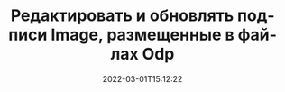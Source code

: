 ---
############################# Static ############################
layout: "auto-gen-signature"
date: 2022-03-01T15:12:22
draft: false
operation: Update
signaturetype: Image
fileformat: Odp
productName: Java
lang: ru
productCode: java
otherformats: pdf doc docx docm dot dotm dotx odt ott rtf xls xlsx xlsm xlsb csv ods ots xltx xltm ppt pptx pps ppsx odp otp potx potm pptm ppsm
breadcrumb: Put Image signature on Odp for Java

############################# Head ############################
head_title: "Обновите подписи Image, размещенные в файлах Odp, с помощью Java"
head_description: "Используйте простой и понятный код Java для обновления подписей Image в подписанных документах Odp."

############################# Header ############################
title: "Редактировать и обновлять подписи Image, размещенные в файлах Odp"
description: "API для Java предоставляет функциональные возможности для обновления подписей Image в документах Odp. Быстро и легко обновляйте электронные подписи внутри ваших документов Odp с помощью пары строк кода Java."
bg_image: "https://cms.admin.containerize.com/templates/aspose/App_Themes/V3/images/bg/header1.png"
bg_overlay: false
button:
    enable: true

############################# SubMenu ############################
submenu:
    enable: true

    left:
        img_alt: "GroupDocs.Signature for Java"
        image: "https://cms.admin.containerize.com/templates/groupdocs/images/product-logos/90x90-noborder/groupdocs-signature-java.png"
        product: "GroupDocs.Signature"
        platform: "Java"



############################# About ############################
about:
    enable: true
    title: "Узнайте о возможностях API GroupDocs.Signature for Java"
    content: |
        [GroupDocs.Signature for Java](https://products.groupdocs.com/signature/java/) Функциональность API содержит широкий выбор средств для обработки востребованных форматов документов с использованием электронных подписей. Поддерживается широкий спектр электронных подписей, таких как тексты, изображения, цифровые сертификаты, штрих-коды, QR-коды, штампы или метаданные. Клиенты могут добавлять, удалять, редактировать, проверять или искать цифровые подписи в PDF-файлах, документах MS Word, книгах MS Excel, презентациях MS PowerPoint, файлах Adobe Photoshop и различных форматах изображений. Доступны многочисленные полезные функции и настройки.
    

############################# Steps ############################
steps:
    enable: true
    title_left: "Как изменить подписи Image в документе Odp"
    content_left: |
        [GroupDocs.Signature for Java](https://products.groupdocs.com/signature/java/) содержит полезные функции, такие как обновление подписей Image, размещенных в документах Odp. Это позволяет изменять функции подписи без дополнительного кода.
        
        * Для начала создайте объект Signature, передав в качестве параметра конструктора путь к документу, который предполагается обновить.
        * Затем создайте экземпляр соответствующего конкретного объекта подписи и настройте его идентификатор и свойства, которые необходимо изменить.
        * Наконец, вызовите метод Update подписи, передав конкретный объект подписи.
        * Обработайте результаты обновления до вашего уведомления.

    title_right: "Системные Требования"
    content_right: |
        GroupDocs.Signature for Java поддерживаются на всех основных платформах и операционных системах. Перед выполнением приведенного ниже кода убедитесь, что в вашей системе установлены следующие предварительные компоненты.

        * Операционные системы: Microsoft Windows, Linux, MacOS
        * Среды разработки: NetBeans, Intellij IDEA, Eclipse, etc.
        * Java runtime: J2SE 6.0 and above
        * Загрузите последнюю версию GroupDocs.Signature for Java из [Maven](https://repository.groupdocs.com/webapp/#/artifacts/browse/tree/General/repo/com/groupdocs/groupdocs-signature)
         
    code: |
        ```java    
                
        // Set up input Odp file
        String filePath = "input.odp";
        // Set up output file
        String outputFilePath = "output.odp";

        // Instantiate Signature for input file
        Signature signature = new Signature(filePath);

        // Id of signature which is supposed to be updated
        // such Id might be got as a result of search operation
        String id = "ff988ab1-7403-4c8d-8db7-f2a56b9f8530";

        // provide signature features to update
        // set up particular signature id
        ImageSignature signatureToUpdate = new ImageSignature(id);

        // specify signature width
        signatureToUpdate.setWidth(170);
        // specify signature height
        signatureToUpdate.setHeight(250);
        // set left position
        signatureToUpdate.setLeft(10);
        // set top position
        signatureToUpdate.setTop(10);

        // update signature
        Boolean updateResult = signature.update(outputFilePath, signatureToUpdate);

        // process updation result
        if (updateResult)
        {
                System.out.println("Signature was updated successfully!");
        }
        ```

############################# Demos ############################
demos:
    enable: true
    title: "Подписание с помощью подписей Image Live Demo"
    content: |
       Добавьте различные электронные подписи в файл Odp прямо сейчас, посетив веб-сайт [GroupDocs.Signature App](https://products.groupdocs.app/signature/family).          

############################# More Formats ############################
more_formats:
    enable: true
    title: "Обновите различные подписи Image через Java"
    content: |
        "Редактирование цифровых подписей, размещенных в различных форматах документов. Обновление данных подписей без дополнительного кода."
    format: 
       
       
back_to_top:
    enable: true
---